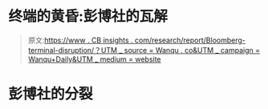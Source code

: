 # 终端的黄昏:彭博社的瓦解

> 原文:[https://www . CB insights . com/research/report/Bloomberg-terminal-disruption/？UTM _ source = Wanqu . co&UTM _ campaign = Wanqu+Daily&UTM _ medium = website](https://www.cbinsights.com/research/report/bloomberg-terminal-disruption/?utm_source=wanqu.co&utm_campaign=Wanqu+Daily&utm_medium=website)





# 彭博社的分裂




